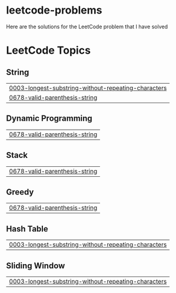 # leetcode-problems
Here are the solutions for the LeetCode problem that I have solved

<!---LeetCode Topics Start-->
# LeetCode Topics
## String
|  |
| ------- |
| [0003-longest-substring-without-repeating-characters](https://github.com/chanakyha/leetcode-problems/tree/master/0003-longest-substring-without-repeating-characters) |
| [0678-valid-parenthesis-string](https://github.com/chanakyha/leetcode-problems/tree/master/0678-valid-parenthesis-string) |
## Dynamic Programming
|  |
| ------- |
| [0678-valid-parenthesis-string](https://github.com/chanakyha/leetcode-problems/tree/master/0678-valid-parenthesis-string) |
## Stack
|  |
| ------- |
| [0678-valid-parenthesis-string](https://github.com/chanakyha/leetcode-problems/tree/master/0678-valid-parenthesis-string) |
## Greedy
|  |
| ------- |
| [0678-valid-parenthesis-string](https://github.com/chanakyha/leetcode-problems/tree/master/0678-valid-parenthesis-string) |
## Hash Table
|  |
| ------- |
| [0003-longest-substring-without-repeating-characters](https://github.com/chanakyha/leetcode-problems/tree/master/0003-longest-substring-without-repeating-characters) |
## Sliding Window
|  |
| ------- |
| [0003-longest-substring-without-repeating-characters](https://github.com/chanakyha/leetcode-problems/tree/master/0003-longest-substring-without-repeating-characters) |
<!---LeetCode Topics End-->
